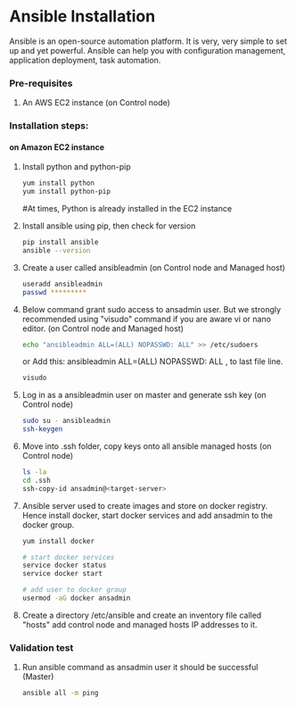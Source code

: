 # Ansible Installation

Ansible is an open-source automation platform. It is very, very simple to set up and yet powerful. Ansible can help you with configuration management, application deployment, task automation.

### Pre-requisites

1. An AWS EC2 instance (on Control node)

### Installation steps:
#### on Amazon EC2 instance

1. Install python and python-pip
   ```sh
   yum install python
   yum install python-pip
   ```
   #At times, Python is already installed in the EC2 instance
   
1. Install ansible using pip, then check for version
    ```sh
    pip install ansible
   ansible --version
   ```
   
1. Create a user called ansibleadmin (on Control node and Managed host)  
   ```sh
   useradd ansibleadmin
   passwd *********
   ```
1. Below command grant sudo access to ansadmin user. But we strongly recommended using "visudo" command if you are aware vi or nano editor.  (on Control node and Managed host)
   ```sh
   echo "ansibleadmin ALL=(ALL) NOPASSWD: ALL" >> /etc/sudoers
   ```
   or Add this: ansibleadmin ALL=(ALL) NOPASSWD: ALL , to last file line.
   ```sh
   visudo
   ```
   
1. Log in as a ansibleadmin user on master and generate ssh key (on Control node)
   ```sh 
   sudo su - ansibleadmin
   ssh-keygen
   ```
1. Move into .ssh folder, copy keys onto all ansible managed hosts (on Control node)
   ```sh 
   ls -la
   cd .ssh
   ssh-copy-id ansadmin@<target-server>
   ```

1. Ansible server used to create images and store on docker registry. Hence install docker, start docker services and add ansadmin to the docker group. 
   ```sh
   yum install docker
   
   # start docker services 
   service docker status
   service docker start 
   
   # add user to docker group 
   usermod -aG docker ansadmin

   ```
1. Create a directory /etc/ansible and create an inventory file called "hosts" add control node and managed hosts IP addresses to it. 
 
### Validation test

   
1. Run ansible command as ansadmin user it should be successful (Master)
   ```sh 
   ansible all -m ping
   ```
